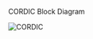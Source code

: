 CORDIC Block Diagram

![CORDIC](https://github.com/user-attachments/assets/38a2a8cb-2199-4d88-be6e-fc5b89893fbf)
